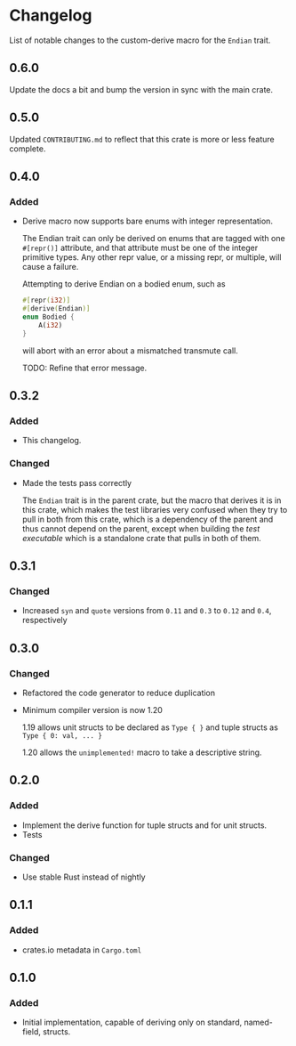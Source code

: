 # Changelog

List of notable changes to the custom-derive macro for the `Endian` trait.

## 0.6.0

Update the docs a bit and bump the version in sync with the main crate.

## 0.5.0

Updated `CONTRIBUTING.md` to reflect that this crate is more or less feature
complete.

## 0.4.0

### Added

- Derive macro now supports bare enums with integer representation.

    The Endian trait can only be derived on enums that are tagged with one
    `#[repr()]` attribute, and that attribute must be one of the integer
    primitive types. Any other repr value, or a missing repr, or multiple, will
    cause a failure.

    Attempting to derive Endian on a bodied enum, such as

    ```rust
    #[repr(i32)]
    #[derive(Endian)]
    enum Bodied {
        A(i32)
    }
    ```

    will abort with an error about a mismatched transmute call.

    TODO: Refine that error message.

## 0.3.2

### Added

- This changelog.

### Changed

- Made the tests pass correctly

    The `Endian` trait is in the parent crate, but the macro that derives it is
    in this crate, which makes the test libraries very confused when they try to
    pull in both from this crate, which is a dependency of the parent and thus
    cannot depend on the parent, except when building the *test executable*
    which is a standalone crate that pulls in both of them.

## 0.3.1

### Changed

- Increased `syn` and `quote` versions from `0.11` and `0.3` to `0.12` and
    `0.4`, respectively

## 0.3.0

### Changed

- Refactored the code generator to reduce duplication
- Minimum compiler version is now 1.20

    1.19 allows unit structs to be declared as `Type { }` and tuple structs as
    `Type { 0: val, ... }`

    1.20 allows the `unimplemented!` macro to take a descriptive string.

## 0.2.0

### Added

- Implement the derive function for tuple structs and for unit structs.
- Tests

### Changed

- Use stable Rust instead of nightly

## 0.1.1

### Added

- crates.io metadata in `Cargo.toml`

## 0.1.0

### Added

- Initial implementation, capable of deriving only on standard, named-field,
    structs.
